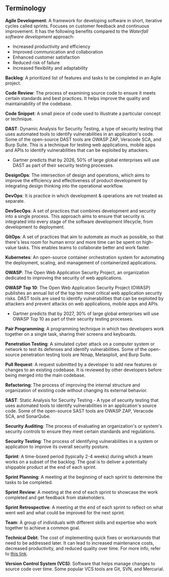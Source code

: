## Terminology

**Agile Development**: A framework for developing software in short, iterative cycles called sprints. Focuses on customer feedback and continuous improvement. It has the following benefits compared to the _Waterfall software development_ approach:

- Increased productivity and efficiency
- Improved communication and collaboration
- Enhanced customer satisfaction
- Reduced risk of failure
- Increased flexibility and adaptability

**Backlog**: A prioritized list of features and tasks to be completed in an Agile project.

**Code Review**: The process of examining source code to ensure it meets certain standards and best practices. It helps improve the quality and maintainability of the codebase.

**Code Snippet**: A small piece of code used to illustrate a particular concept or technique.

**DAST**: Dynamic Analysis for Security Testing, a type of security testing that uses automated tools to identify vulnerabilities in an application's code. Some of the open-source DAST tools are OWASP ZAP, Veracode SCA, and Burp Suite. This is a technique for testing web applications, mobile apps and APIs to identify vulnerabilities that can be exploited by attackers.

- Gartner predicts that by 2026, 50% of large global enterprises will use DAST as part of their security testing processes.

**DesignOps**: The intersection of design and operations, which aims to improve the efficiency and effectiveness of product development by integrating design thinking into the operational workflow.

**DevOps**: It is practice in which development & operations are not treated as separate.

**DevSecOps**: A set of practices that combines development and security into a single process. This approach aims to ensure that security is integrated into every stage of the software development lifecycle, from development to deployment.

**GitOps**: A set of practices that aim to automate as much as possible, so that there's less room for human error and more time can be spent on high-value tasks. This enables teams to collaborate better and work faster.

**Kubernetes**: An open-source container orchestration system for automating the deployment, scaling, and management of containerized applications.

**OWASP**: The Open Web Application Security Project, an organization dedicated to improving the security of web applications.

**OWASP Top 10**: The Open Web Application Security Project (OWASP) publishes an annual list of the top ten most critical web application security risks. DAST tools are used to identify vulnerabilities that can be exploited by attackers and prevent attacks on web applications, mobile apps and APIs.

- Gartner predicts that by 2027, 30% of large global enterprises will use OWASP Top 10 as part of their security testing processes.

**Pair Programming**: A programming technique in which two developers work together on a single task, sharing their screens and keyboards.

**Penetration Testing**: A simulated cyber attack on a computer system or network to test its defenses and identify vulnerabilities. Some of the open-source penetration testing tools are Nmap, Metasploit, and Burp Suite.

**Pull Request**: A request submitted by a developer to add new features or changes to an existing codebase. It is reviewed by other developers before being merged into the main codebase.

**Refactoring**: The process of improving the internal structure and organization of existing code without changing its external behavior.

**SAST**: Static Analysis for Security Testing - A type of security testing that uses automated tools to identify vulnerabilities in an application's source code. Some of the open-source SAST tools are OWASP ZAP, Veracode SCA, and SonarQube.

**Security Auditing**: The process of evaluating an organization's or system's security controls to ensure they meet certain standards and regulations.

**Security Testing**: The process of identifying vulnerabilities in a system or application to improve its overall security posture.

**Sprint**: A time-boxed period (typically 2-4 weeks) during which a team works on a subset of the backlog. The goal is to deliver a potentially shippable product at the end of each sprint.

**Sprint Planning**: A meeting at the beginning of each sprint to determine the tasks to be completed.

**Sprint Review**: A meeting at the end of each sprint to showcase the work completed and get feedback from stakeholders.

**Sprint Retrospective**: A meeting at the end of each sprint to reflect on what went well and what could be improved for the next sprint.

**Team**: A group of individuals with different skills and expertise who work together to achieve a common goal.

**Technical Debt**: The cost of implementing quick fixes or workarounds that need to be addressed later. It can lead to increased maintenance costs, decreased productivity, and reduced quality over time. For more info, refer to [this link](https://www.gartner.com/en/infrastructure-and-it-operations-leaders/topics/technical-debt).

**Version Control System (VCS)**: Software that helps manage changes to source code over time. Some popular VCS tools are Git, SVN, and Mercurial.
